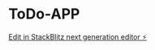 # ToDo-APP

[Edit in StackBlitz next generation editor ⚡️](https://stackblitz.com/~/github.com/Mehdionmars/ToDo-APP)